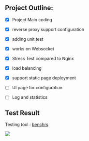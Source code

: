 ## Project Outline:

* [X] Project Main coding
* [X] reverse proxy support configuration
* [X] adding unit test
* [X] works on Websocket
* [X] Stress Test compared to Nginx
* [X] load balancing
* [X] support static page deployment
* [ ] UI page for configuration
* [ ] Log and statistics



## Test Result

Testing tool :   [benchrs](https://github.com/arkaitzj/benchrs)

![](https://i.imgur.com/yuRQrKl.png)